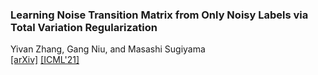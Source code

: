 ### Learning Noise Transition Matrix from Only Noisy Labels via Total Variation Regularization

Yivan Zhang, Gang Niu, and Masashi Sugiyama  
[[arXiv]](https://arxiv.org/abs/2102.02414)
[[ICML'21]]()
